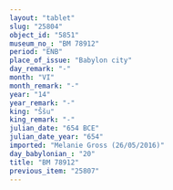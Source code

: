 ```yaml
---
layout: "tablet"
slug: "25804"
object_id: "5851"
museum_no_: "BM 78912"
period: "ENB"
place_of_issue: "Babylon city"
day_remark: "-"
month: "VI"
month_remark: "-"
year: "14"
year_remark: "-"
king: "Ššu"
king_remark: "-"
julian_date: "654 BCE"
julian_date_year: "654"
imported: "Melanie Gross (26/05/2016)"
day_babylonian_: "20"
title: "BM 78912"
previous_item: "25807"
---
```

